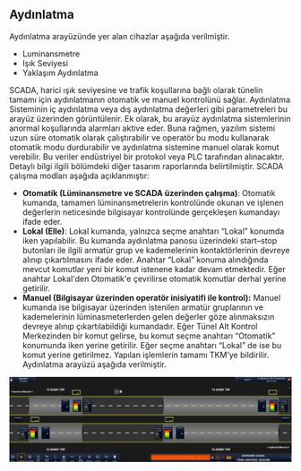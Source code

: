 ## **Aydınlatma**

Aydınlatma arayüzünde yer alan cihazlar aşağıda verilmiştir.

- Luminansmetre
- Işık Seviyesi
- Yaklaşım Aydınlatma

SCADA, harici ışık seviyesine ve trafik koşullarına bağlı olarak tünelin tamamı için aydınlatmanın otomatik ve manuel kontrolünü sağlar. Aydınlatma Sisteminin iç aydınlatma veya dış aydınlatma değerleri gibi parametreleri bu arayüz üzerinden görüntülenir. Ek olarak, bu arayüz aydınlatma sistemlerinin anormal koşullarında alarmları aktive eder. Buna rağmen, yazılım sistemi uzun süre otomatik olarak çalıştırabilir ve operatör bu modu kullanarak otomatik modu durdurabilir ve aydınlatma sistemine manuel olarak komut verebilir. Bu veriler endüstriyel bir protokol veya PLC tarafından alınacaktır. Detaylı bilgi ilgili bölümdeki diğer tasarım raporlarında belirtilmiştir.
SCADA çalışma modları aşağıda açıklanmıştır:
- **Otomatik (Lüminansmetre ve SCADA üzerinden çalışma)**: Otomatik kumanda, tamamen lüminansmetrelerin kontrolünde okunan ve işlenen değerlerin neticesinde bilgisayar kontrolünde gerçekleşen kumandayı ifade eder.
- **Lokal (Elle)**: Lokal kumanda, yalnızca seçme anahtarı “Lokal” konumda iken yapılabilir. Bu kumanda aydınlatma panosu üzerindeki start–stop butonları ile ilgili armatür grup ve kademelerinin kontaktörlerinin devreye alınıp çıkartılmasını ifade eder. Anahtar “Lokal” konuma alındığında mevcut komutlar yeni bir komut istenene kadar devam etmektedir.
Eğer anahtar Lokal'den Otomatik'e çevrilirse otomatik komutlar derhal yerine getirilir.
- **Manuel (Bilgisayar üzerinden operatör inisiyatifi ile kontrol):** Manuel kumanda ise bilgisayar üzerinden istenilen armatür gruplarının ve kademelerinin lüminasmeterlerden gelen değerler göze alınmaksızın devreye alınıp çıkartılabildiği kumandadır.
Eğer Tünel Alt Kontrol Merkezinden bir komut gelirse, bu komut seçme anahtarı “Otomatik” konumunda iken yerine getirilir. Eğer seçme anahtarı “Lokal” de ise bu komut yerine getirilmez. Yapılan işlemlerin tamamı TKM’ye bildirilir.
Aydınlatma arayüzü aşağıda verilmiştir.

![image.png](/.attachments/image-66000e92-35f6-474a-b457-ffc858ad91bd.png)